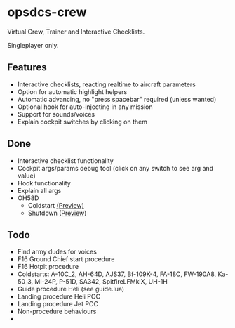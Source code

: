 # opsdcs-crew

Virtual Crew, Trainer and Interactive Checklists.

Singleplayer only.

## Features

- Interactive checklists, reacting realtime to aircraft parameters
- Option for automatic highlight helpers
- Automatic advancing, no "press spacebar" required (unless wanted)
- Optional hook for auto-injecting in any mission
- Support for sounds/voices
- Explain cockpit switches by clicking on them

## Done

- Interactive checklist functionality
- Cockpit args/params debug tool (click on any switch to see arg and value)
- Hook functionality
- Explain all args
- OH58D
  - Coldstart [(Preview)](https://www.youtube.com/watch?v=wwbpFXVOp2M)
  - Shutdown [(Preview)](https://www.youtube.com/watch?v=COZI8mpOZ4w)

## Todo

- Find army dudes for voices
- F16 Ground Chief start procedure
- F16 Hotpit procedure
- Coldstarts: A-10C_2, AH-64D, AJS37, Bf-109K-4, FA-18C, FW-190A8, Ka-50_3, Mi-24P, P-51D, SA342, SpitfireLFMkIX, UH-1H
- Guide procedure Heli (see guide.lua)
- Landing procedure Heli POC
- Landing procedure Jet POC
- Non-procedure behaviours
- 
